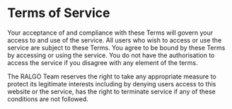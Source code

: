 # Terms of Service
Your acceptance of and compliance with these Terms will govern your access to and use of the service. All users who wish to access or use the service are subject to these Terms.
You agree to be bound by these Terms by accessing or using the service. You do not have the authorisation to access the service if you disagree with any element of the terms.

The RALGO Team reserves the right to take any appropriate measure to protect its legitimate interests including by denying users access to this website or the service, has the right to terminate service if any of these conditions are not followed.
